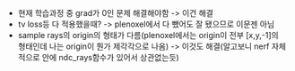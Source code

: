 
- 현재 학습과정 중 grad가 0인 문제 해결해야함 -> 이건 해결
- tv loss등 다 적용했을때? -> plenoxel에서 다 뺐어도 잘 됐으므로 이문젠 아님
- sample rays의 origin의 형태가 다름(plenoxel에서는 origin이 전부 [x,y,-1]의 형태인데 나는 origin이 뭔가 제각각으로 나옴) -> 이것도 해결(알고보니 nerf 자체적으로 안에 ndc_rays함수가 있어서 상관없는듯)
